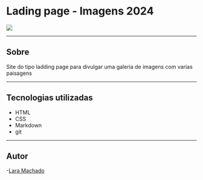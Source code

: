 # Lading page - Imagens 2024

![](./Captura%20de%20Tela%202024-09-06%20%C3%A0s%2011.21.42.png)

---

## Sobre

Site do tipo ladding page para divulgar uma galeria de imagens com varias paisagens 

---

## Tecnologias utilizadas

- HTML
- CSS
- Markdown 
- git 

---
## Autor

-[Lara Machado](https://www.linkedin.com/in/lara-machado-aa657a2b1/)



